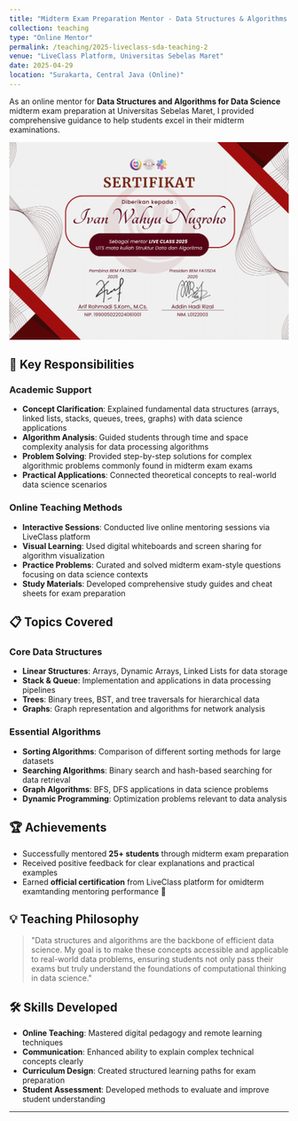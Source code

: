 ```yaml
---
title: "Midterm Exam Preparation Mentor - Data Structures & Algorithms for Data Science"
collection: teaching
type: "Online Mentor"
permalink: /teaching/2025-liveclass-sda-teaching-2
venue: "LiveClass Platform, Universitas Sebelas Maret"
date: 2025-04-29
location: "Surakarta, Central Java (Online)"
---
```


As an online mentor for **Data Structures and Algorithms for Data Science** midterm exam preparation at Universitas Sebelas Maret, I provided comprehensive guidance to help students excel in their midterm examinations.

![Liveclass DSA Certificate](/images/liveclass-sda.png)

## 🎯 Key Responsibilities

### Academic Support

- **Concept Clarification**: Explained fundamental data structures (arrays, linked lists, stacks, queues, trees, graphs) with data science applications
- **Algorithm Analysis**: Guided students through time and space complexity analysis for data processing algorithms
- **Problem Solving**: Provided step-by-step solutions for complex algorithmic problems commonly found in midterm exam exams
- **Practical Applications**: Connected theoretical concepts to real-world data science scenarios

### Online Teaching Methods

- **Interactive Sessions**: Conducted live online mentoring sessions via LiveClass platform
- **Visual Learning**: Used digital whiteboards and screen sharing for algorithm visualization
- **Practice Problems**: Curated and solved midterm exam-style questions focusing on data science contexts
- **Study Materials**: Developed comprehensive study guides and cheat sheets for exam preparation

## 📋 Topics Covered

### Core Data Structures

- **Linear Structures**: Arrays, Dynamic Arrays, Linked Lists for data storage
- **Stack & Queue**: Implementation and applications in data processing pipelines
- **Trees**: Binary trees, BST, and tree traversals for hierarchical data
- **Graphs**: Graph representation and algorithms for network analysis

### Essential Algorithms

- **Sorting Algorithms**: Comparison of different sorting methods for large datasets
- **Searching Algorithms**: Binary search and hash-based searching for data retrieval
- **Graph Algorithms**: BFS, DFS applications in data science problems
- **Dynamic Programming**: Optimization problems relevant to data analysis

## 🏆 Achievements

- Successfully mentored **25+ students** through midterm exam preparation
- Received positive feedback for clear explanations and practical examples
- Earned **official certification** from LiveClass platform for omidterm examtanding mentoring performance 📜

## 💡 Teaching Philosophy

> "Data structures and algorithms are the backbone of efficient data science. My goal is to make these concepts accessible and applicable to real-world data problems, ensuring students not only pass their exams but truly understand the foundations of computational thinking in data science."

## 🛠️ Skills Developed

- **Online Teaching**: Mastered digital pedagogy and remote learning techniques
- **Communication**: Enhanced ability to explain complex technical concepts clearly
- **Curriculum Design**: Created structured learning paths for exam preparation
- **Student Assessment**: Developed methods to evaluate and improve student understanding

---
